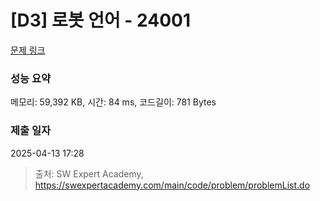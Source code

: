 # [D3] 로봇 언어 - 24001 

[문제 링크](https://swexpertacademy.com/main/code/problem/problemDetail.do?contestProbId=AZVqPrHaAy_HBIOy) 

### 성능 요약

메모리: 59,392 KB, 시간: 84 ms, 코드길이: 781 Bytes

### 제출 일자

2025-04-13 17:28



> 출처: SW Expert Academy, https://swexpertacademy.com/main/code/problem/problemList.do